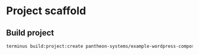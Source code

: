 # Project scaffold

## Build project

```sh
terminus build:project:create pantheon-systems/example-wordpress-composer docker-lnmp
```
